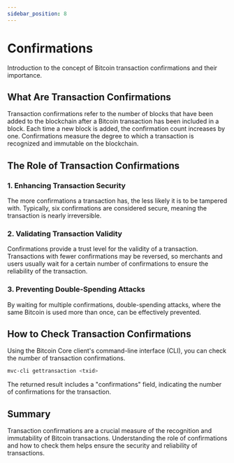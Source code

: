 ```yaml
---
sidebar_position: 8
---
```


# Confirmations

Introduction to the concept of Bitcoin transaction confirmations and their importance.

## What Are Transaction Confirmations

Transaction confirmations refer to the number of blocks that have been added to the blockchain after a Bitcoin
transaction has been included in a block. Each time a new block is added, the confirmation count increases by one.
Confirmations measure the degree to which a transaction is recognized and immutable on the blockchain.

## The Role of Transaction Confirmations

### 1. Enhancing Transaction Security

The more confirmations a transaction has, the less likely it is to be tampered with. Typically, six confirmations are
considered secure, meaning the transaction is nearly irreversible.

### 2. Validating Transaction Validity

Confirmations provide a trust level for the validity of a transaction. Transactions with fewer confirmations may be
reversed, so merchants and users usually wait for a certain number of confirmations to ensure the reliability of the
transaction.

### 3. Preventing Double-Spending Attacks

By waiting for multiple confirmations, double-spending attacks, where the same Bitcoin is used more than once, can be
effectively prevented.

## How to Check Transaction Confirmations

Using the Bitcoin Core client's command-line interface (CLI), you can check the number of transaction confirmations.

```bash
mvc-cli gettransaction <txid>
```

The returned result includes a "confirmations" field, indicating the number of confirmations for the transaction.

## Summary

Transaction confirmations are a crucial measure of the recognition and immutability of Bitcoin transactions.
Understanding the role of confirmations and how to check them helps ensure the security and reliability of transactions.
